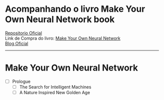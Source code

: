 # Acompanhando o livro Make Your Own Neural Network book

[Repositorio Oficial](https://github.com/makeyourownneuralnetwork/makeyourownneuralnetwork)    
Link de Compra do livro: [Make Your Own Neural Network](https://www.amazon.com/Make-Your-Own-Neural-Network/dp/1530826608/r)    
[Blog Oficial](https://github.com/makeyourownneuralnetwork/makeyourownneuralnetwork)    

_________________________________________________
# **Make Your Own Neural Network**    
* [ ] Prologue    
  * [ ] The Search for Intelligent Machines    
  * [ ] A Nature Inspired New Golden Age    
